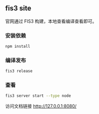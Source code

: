 ## fis3 site

官网通过 FIS3 构建，本地查看编译查看即可。

### 安装依赖

```bash
npm install
```

### 编译发布

```bash
fis3 release
```

### 查看

```bash
fis3 server start --type node
```

访问文档链接 http://127.0.0.1:8080/